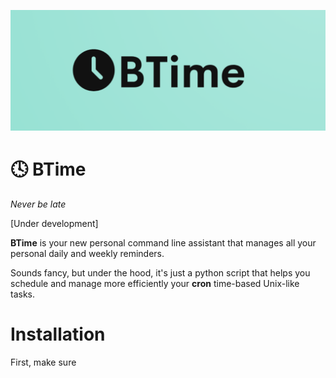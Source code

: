 ![alt text](https://github.com/MiquelEspinosa/BTime/blob/main/BTime.png?raw=true)

# :clock4: BTime 
*Never be late*

[Under development]

**BTime** is your new personal command line assistant that manages all your personal daily and weekly reminders.

Sounds fancy, but under the hood, it's just a python script that helps you schedule and manage more efficiently your **cron** time-based Unix-like tasks. 

# Installation
First, make sure 